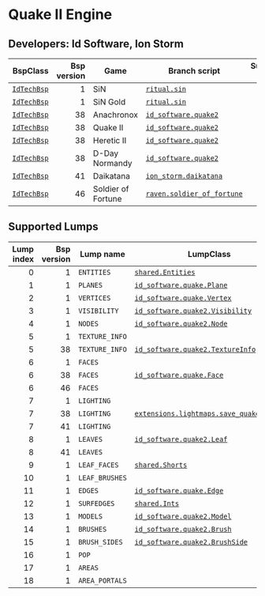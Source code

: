 # Quake II Engine
## Developers: Id Software, Ion Storm

| BspClass | Bsp version | Game | Branch script | Supported lumps | Unused lumps | Coverage |
| -------: | ----------: | ---- | ------------- | --------------: | -----------: | :------- |
| [`IdTechBsp`](https://github.com/snake-biscuits/bsp_tool/blob/master/bsp_tool/id_software.py#L84) | 1 | SiN | [`ritual.sin`](https://github.com/snake-biscuits/bsp_tool/blob/master/bsp_tool/branches/ritual/sin.py) | 12 / 19 | 0 | 52.11% |
| [`IdTechBsp`](https://github.com/snake-biscuits/bsp_tool/blob/master/bsp_tool/id_software.py#L84) | 1 | SiN Gold | [`ritual.sin`](https://github.com/snake-biscuits/bsp_tool/blob/master/bsp_tool/branches/ritual/sin.py) | 12 / 19 | 0 | 52.11% |
| [`IdTechBsp`](https://github.com/snake-biscuits/bsp_tool/blob/master/bsp_tool/id_software.py#L84) | 38 | Anachronox | [`id_software.quake2`](https://github.com/snake-biscuits/bsp_tool/blob/master/bsp_tool/branches/id_software/quake2.py) | 15 / 19 | 0 | 67.89% |
| [`IdTechBsp`](https://github.com/snake-biscuits/bsp_tool/blob/master/bsp_tool/id_software.py#L84) | 38 | Quake II | [`id_software.quake2`](https://github.com/snake-biscuits/bsp_tool/blob/master/bsp_tool/branches/id_software/quake2.py) | 15 / 19 | 0 | 67.89% |
| [`IdTechBsp`](https://github.com/snake-biscuits/bsp_tool/blob/master/bsp_tool/id_software.py#L84) | 38 | Heretic II | [`id_software.quake2`](https://github.com/snake-biscuits/bsp_tool/blob/master/bsp_tool/branches/id_software/quake2.py) | 15 / 19 | 0 | 67.89% |
| [`IdTechBsp`](https://github.com/snake-biscuits/bsp_tool/blob/master/bsp_tool/id_software.py#L84) | 38 | D-Day Normandy | [`id_software.quake2`](https://github.com/snake-biscuits/bsp_tool/blob/master/bsp_tool/branches/id_software/quake2.py) | 15 / 19 | 0 | 67.89% |
| [`IdTechBsp`](https://github.com/snake-biscuits/bsp_tool/blob/master/bsp_tool/id_software.py#L84) | 41 | Daikatana | [`ion_storm.daikatana`](https://github.com/snake-biscuits/bsp_tool/blob/master/bsp_tool/branches/ion_storm/daikatana.py) | 13 / 19 | 0 | 57.37% |
| [`IdTechBsp`](https://github.com/snake-biscuits/bsp_tool/blob/master/bsp_tool/id_software.py#L84) | 46 | Soldier of Fortune | [`raven.soldier_of_fortune`](https://github.com/snake-biscuits/bsp_tool/blob/master/bsp_tool/branches/raven/soldier_of_fortune.py) | 12 / 19 | 0 | 52.11% |


## Supported Lumps
| Lump index | Bsp version | Lump name | LumpClass | Coverage |
| ---------: | ----------: | --------- | --------- | :------- |
| 0 | 1 | `ENTITIES` | [`shared.Entities`](https://github.com/snake-biscuits/bsp_tool/blob/master/bsp_tool/branches/shared.py#L38) | 100% |
| 1 | 1 | `PLANES` | [`id_software.quake.Plane`](https://github.com/snake-biscuits/bsp_tool/blob/master/bsp_tool/branches/id_software/quake.py#L230) | 100% |
| 2 | 1 | `VERTICES` | [`id_software.quake.Vertex`](https://github.com/snake-biscuits/bsp_tool/blob/master/bsp_tool/branches/id_software/quake.py#L253) | 100% |
| 3 | 1 | `VISIBILITY` | [`id_software.quake2.Visibility`](https://github.com/snake-biscuits/bsp_tool/blob/master/bsp_tool/branches/id_software/quake2.py#L215) | 90% |
| 4 | 1 | `NODES` | [`id_software.quake2.Node`](https://github.com/snake-biscuits/bsp_tool/blob/master/bsp_tool/branches/id_software/quake2.py#L188) | 0% |
| 5 | 1 | `TEXTURE_INFO` |  | 0% |
| 5 | 38 | `TEXTURE_INFO` | [`id_software.quake2.TextureInfo`](https://github.com/snake-biscuits/bsp_tool/blob/master/bsp_tool/branches/id_software/quake2.py#L201) | 100% |
| 6 | 1 | `FACES` |  | 0% |
| 6 | 38 | `FACES` | [`id_software.quake.Face`](https://github.com/snake-biscuits/bsp_tool/blob/master/bsp_tool/branches/id_software/quake.py#L158) | 100% |
| 6 | 46 | `FACES` |  | 0% |
| 7 | 1 | `LIGHTING` |  | 0% |
| 7 | 38 | `LIGHTING` | [`extensions.lightmaps.save_quakebsp_q1`](https://github.com/snake-biscuits/bsp_tool/blob/master/bsp_tool/extensions/lightmaps.py#L73) | 100% |
| 7 | 41 | `LIGHTING` |  | 0% |
| 8 | 1 | `LEAVES` | [`id_software.quake2.Leaf`](https://github.com/snake-biscuits/bsp_tool/blob/master/bsp_tool/branches/id_software/quake2.py#L162) | 100% |
| 8 | 41 | `LEAVES` |  | 0% |
| 9 | 1 | `LEAF_FACES` | [`shared.Shorts`](https://github.com/snake-biscuits/bsp_tool/blob/master/bsp_tool/branches/shared.py#L17) | 100% |
| 10 | 1 | `LEAF_BRUSHES` |  | 0% |
| 11 | 1 | `EDGES` | [`id_software.quake.Edge`](https://github.com/snake-biscuits/bsp_tool/blob/master/bsp_tool/branches/id_software/quake.py#L145) | 100% |
| 12 | 1 | `SURFEDGES` | [`shared.Ints`](https://github.com/snake-biscuits/bsp_tool/blob/master/bsp_tool/branches/shared.py#L13) | 100% |
| 13 | 1 | `MODELS` | [`id_software.quake2.Model`](https://github.com/snake-biscuits/bsp_tool/blob/master/bsp_tool/branches/id_software/quake2.py#L177) | 100% |
| 14 | 1 | `BRUSHES` | [`id_software.quake2.Brush`](https://github.com/snake-biscuits/bsp_tool/blob/master/bsp_tool/branches/id_software/quake2.py#L148) | 100% |
| 15 | 1 | `BRUSH_SIDES` | [`id_software.quake2.BrushSide`](https://github.com/snake-biscuits/bsp_tool/blob/master/bsp_tool/branches/id_software/quake2.py#L156) | 0% |
| 16 | 1 | `POP` |  | 0% |
| 17 | 1 | `AREAS` |  | 0% |
| 18 | 1 | `AREA_PORTALS` |  | 0% |


